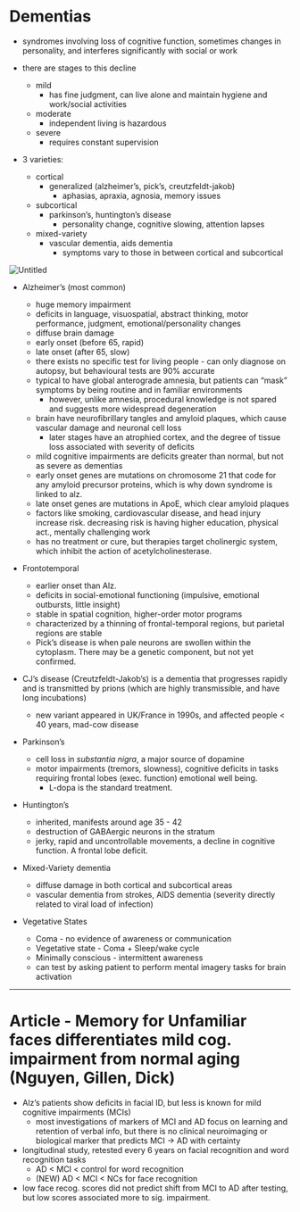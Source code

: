 # Dementias

- syndromes involving loss of cognitive function, sometimes changes in personality, and interferes significantly with social or work
- there are stages to this decline
    - mild
        - has fine judgment, can live alone and maintain hygiene and work/social activities
    - moderate
        - independent living is hazardous
    - severe
        - requires constant supervision
    

- 3 varieties:
    - cortical
        - generalized (alzheimer’s, pick’s, creutzfeldt-jakob)
            - aphasias, apraxia, agnosia, memory issues
    - subcortical
        - parkinson’s, huntington’s disease
            - personality change, cognitive slowing, attention lapses
    - mixed-variety
        - vascular dementia, aids dementia
            - symptoms vary to those in between cortical and subcortical

![Untitled](repo/wlu/psychology/neuropsychology/PS365/PS365%20-%20Neuropsychology%20fddaf3f488c24206b552caf5d20511b7/Dementias%20d481f7d2cffe47d582e058caf063d24f/Untitled.png)

- Alzheimer’s (most common)
    - huge memory impairment
    - deficits in language, visuospatial, abstract thinking, motor performance, judgment, emotional/personality changes
    - diffuse brain damage
    - early onset (before 65, rapid)
    - late onset (after 65, slow)
    - there exists no specific test for living people - can only diagnose on autopsy, but behavioural tests are 90% accurate
    - typical to have global anterograde amnesia, but patients can “mask” symptoms by being routine and in familiar environments
        - however, unlike amnesia, procedural knowledge is not spared and suggests more widespread degeneration
    - brain have neurofibrillary tangles and amyloid plaques, which cause vascular damage and neuronal cell loss
        - later stages have an atrophied cortex, and the degree of tissue loss associated with severity of deficits
    - mild cognitive impairments are deficits greater than normal, but not as severe as dementias
    - early onset genes are mutations on chromosome 21 that code for any amyloid precursor proteins, which is why down syndrome is linked to alz.
    - late onset genes are mutations in ApoE, which clear amyloid plaques
    - factors like smoking, cardiovascular disease, and head injury increase risk. decreasing risk is having higher education, physical act., mentally challenging work
    - has no treatment or cure, but therapies target cholinergic system, which inhibit the action of acetylcholinesterase.

- Frontotemporal
    - earlier onset than Alz.
    - deficits in social-emotional functioning (impulsive, emotional outbursts, little insight)
    - stable in spatial cognition, higher-order motor programs
    - characterized by a thinning of frontal-temporal regions, but parietal regions are stable
    - Pick’s disease is when pale neurons are swollen within the cytoplasm. There may be a genetic component, but not yet confirmed.

- CJ’s disease (Creutzfeldt-Jakob’s) is a dementia that progresses rapidly and is transmitted by prions (which are highly transmissible, and have long incubations)
    - new variant appeared in UK/France in 1990s, and affected people < 40 years, mad-cow disease

- Parkinson’s
    - cell loss in *substantia nigra*, a major source of dopamine
    - motor impairments (tremors, slowness), cognitive deficits in tasks requiring frontal lobes (exec. function) emotional well being.
        - L-dopa is the standard treatment.

- Huntington’s
    - inherited, manifests around age 35 - 42
    - destruction of GABAergic neurons in the stratum
    - jerky, rapid and uncontrollable movements, a decline in cognitive function. A frontal lobe deficit.

- Mixed-Variety dementia
    - diffuse damage in both cortical and subcortical areas
    - vascular dementia from strokes, AIDS dementia (severity directly related to viral load of infection)

- Vegetative States
    - Coma - no evidence of awareness or communication
    - Vegetative state - Coma + Sleep/wake cycle
    - Minimally conscious - intermittent awareness
    - can test by asking patient to perform mental imagery tasks for brain activation

---

# Article - Memory for Unfamiliar faces differentiates mild cog. impairment from normal aging (Nguyen, Gillen, Dick)

- Alz’s patients show deficits in facial ID, but less is known for mild cognitive impairments (MCIs)
    - most investigations of markers of MCI and AD focus on learning and retention of verbal info, but there is no clinical neuroimaging or biological marker that predicts MCI → AD with certainty
- longitudinal study, retested every 6 years on facial recognition and word recognition tasks
    - AD < MCI < control for word recognition
    - (NEW) AD < MCI < NCs for face recognition
- low face recog. scores did not predict shift from MCI to AD after testing, but low scores associated more to sig. impairment.